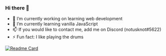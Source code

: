 ### Hi there 👋


- 🔭 I’m currently working on learning web development
- 🌱 I’m currently learning vanilla JavaScript
- 📫 If you would like to contact me, add me on Discord (notusknot#5622)
- ⚡ Fun fact: I like playing the drums

[![Readme Card](https://github-readme-stats.vercel.app/api/pin/?username=notusknot&repo=notusknot)](https://github.com/notusknot/notusknot&show_icons=true)
